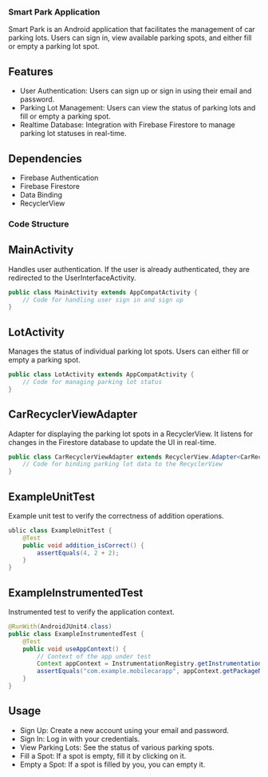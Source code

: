 ### Smart Park Application
Smart Park is an Android application that facilitates the management of car parking lots. Users can sign in, view available parking spots, and either fill or empty a parking lot spot.

## Features
- User Authentication: Users can sign up or sign in using their email and password.
- Parking Lot Management: Users can view the status of parking lots and fill or empty a parking spot.
- Realtime Database: Integration with Firebase Firestore to manage parking lot statuses in real-time.

## Dependencies
- Firebase Authentication
- Firebase Firestore
- Data Binding
- RecyclerView

### Code Structure
## MainActivity
Handles user authentication. If the user is already authenticated, they are redirected to the UserInterfaceActivity.

```Java
public class MainActivity extends AppCompatActivity {
    // Code for handling user sign in and sign up
}
```

## LotActivity
Manages the status of individual parking lot spots. Users can either fill or empty a parking spot.

```Java
public class LotActivity extends AppCompatActivity {
    // Code for managing parking lot status
}
```

## CarRecyclerViewAdapter
Adapter for displaying the parking lot spots in a RecyclerView. It listens for changes in the Firestore database to update the UI in real-time.

```Java
public class CarRecyclerViewAdapter extends RecyclerView.Adapter<CarRecyclerViewAdapter.CarHolder> {
    // Code for binding parking lot data to the RecyclerView
}
```

## ExampleUnitTest
Example unit test to verify the correctness of addition operations.

```Java
ublic class ExampleUnitTest {
    @Test
    public void addition_isCorrect() {
        assertEquals(4, 2 + 2);
    }
}
```

## ExampleInstrumentedTest
Instrumented test to verify the application context.

```Java
@RunWith(AndroidJUnit4.class)
public class ExampleInstrumentedTest {
    @Test
    public void useAppContext() {
        // Context of the app under test
        Context appContext = InstrumentationRegistry.getInstrumentation().getTargetContext();
        assertEquals("com.example.mobilecarapp", appContext.getPackageName());
    }
}
```

## Usage

- Sign Up: Create a new account using your email and password.
- Sign In: Log in with your credentials.
- View Parking Lots: See the status of various parking spots.
- Fill a Spot: If a spot is empty, fill it by clicking on it.
- Empty a Spot: If a spot is filled by you, you can empty it.
